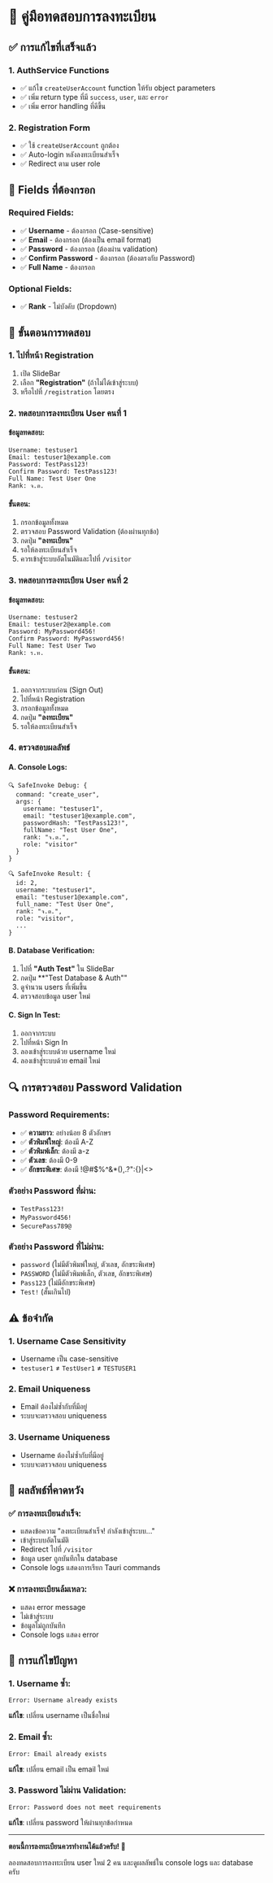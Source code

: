 # 🧪 คู่มือทดสอบการลงทะเบียน

## ✅ **การแก้ไขที่เสร็จแล้ว**

### **1. AuthService Functions**
- ✅ แก้ไข `createUserAccount` function ให้รับ object parameters
- ✅ เพิ่ม return type ที่มี `success`, `user`, และ `error`
- ✅ เพิ่ม error handling ที่ดีขึ้น

### **2. Registration Form**
- ✅ ใช้ `createUserAccount` ถูกต้อง
- ✅ Auto-login หลังลงทะเบียนสำเร็จ
- ✅ Redirect ตาม user role

## 🎯 **Fields ที่ต้องกรอก**

### **Required Fields:**
- ✅ **Username** - ต้องกรอก (Case-sensitive)
- ✅ **Email** - ต้องกรอก (ต้องเป็น email format)
- ✅ **Password** - ต้องกรอก (ต้องผ่าน validation)
- ✅ **Confirm Password** - ต้องกรอก (ต้องตรงกับ Password)
- ✅ **Full Name** - ต้องกรอก

### **Optional Fields:**
- ✅ **Rank** - ไม่บังคับ (Dropdown)

## 🧪 **ขั้นตอนการทดสอบ**

### **1. ไปที่หน้า Registration**
1. เปิด SlideBar
2. เลือก **"Registration"** (ถ้าไม่ได้เข้าสู่ระบบ)
3. หรือไปที่ `/registration` โดยตรง

### **2. ทดสอบการลงทะเบียน User คนที่ 1**

#### **ข้อมูลทดสอบ:**
```
Username: testuser1
Email: testuser1@example.com
Password: TestPass123!
Confirm Password: TestPass123!
Full Name: Test User One
Rank: จ.ต.
```

#### **ขั้นตอน:**
1. กรอกข้อมูลทั้งหมด
2. ตรวจสอบ Password Validation (ต้องผ่านทุกข้อ)
3. กดปุ่ม **"ลงทะเบียน"**
4. รอให้ลงทะเบียนสำเร็จ
5. ควรเข้าสู่ระบบอัตโนมัติและไปที่ `/visitor`

### **3. ทดสอบการลงทะเบียน User คนที่ 2**

#### **ข้อมูลทดสอบ:**
```
Username: testuser2
Email: testuser2@example.com
Password: MyPassword456!
Confirm Password: MyPassword456!
Full Name: Test User Two
Rank: ร.ท.
```

#### **ขั้นตอน:**
1. ออกจากระบบก่อน (Sign Out)
2. ไปที่หน้า Registration
3. กรอกข้อมูลทั้งหมด
4. กดปุ่ม **"ลงทะเบียน"**
5. รอให้ลงทะเบียนสำเร็จ

### **4. ตรวจสอบผลลัพธ์**

#### **A. Console Logs:**
```
🔍 SafeInvoke Debug: {
  command: "create_user",
  args: {
    username: "testuser1",
    email: "testuser1@example.com",
    passwordHash: "TestPass123!",
    fullName: "Test User One",
    rank: "จ.ต.",
    role: "visitor"
  }
}

🔍 SafeInvoke Result: {
  id: 2,
  username: "testuser1",
  email: "testuser1@example.com",
  full_name: "Test User One",
  rank: "จ.ต.",
  role: "visitor",
  ...
}
```

#### **B. Database Verification:**
1. ไปที่ **"Auth Test"** ใน SlideBar
2. กดปุ่ม **"Test Database & Auth""
3. ดูจำนวน users ที่เพิ่มขึ้น
4. ตรวจสอบข้อมูล user ใหม่

#### **C. Sign In Test:**
1. ออกจากระบบ
2. ไปที่หน้า Sign In
3. ลองเข้าสู่ระบบด้วย username ใหม่
4. ลองเข้าสู่ระบบด้วย email ใหม่

## 🔍 **การตรวจสอบ Password Validation**

### **Password Requirements:**
- ✅ **ความยาว**: อย่างน้อย 8 ตัวอักษร
- ✅ **ตัวพิมพ์ใหญ่**: ต้องมี A-Z
- ✅ **ตัวพิมพ์เล็ก**: ต้องมี a-z
- ✅ **ตัวเลข**: ต้องมี 0-9
- ✅ **อักขระพิเศษ**: ต้องมี !@#$%^&*(),.?":{}|<>

### **ตัวอย่าง Password ที่ผ่าน:**
- `TestPass123!`
- `MyPassword456!`
- `SecurePass789@`

### **ตัวอย่าง Password ที่ไม่ผ่าน:**
- `password` (ไม่มีตัวพิมพ์ใหญ่, ตัวเลข, อักขระพิเศษ)
- `PASSWORD` (ไม่มีตัวพิมพ์เล็ก, ตัวเลข, อักขระพิเศษ)
- `Pass123` (ไม่มีอักขระพิเศษ)
- `Test!` (สั้นเกินไป)

## ⚠️ **ข้อจำกัด**

### **1. Username Case Sensitivity**
- Username เป็น case-sensitive
- `testuser1` ≠ `TestUser1` ≠ `TESTUSER1`

### **2. Email Uniqueness**
- Email ต้องไม่ซ้ำกับที่มีอยู่
- ระบบจะตรวจสอบ uniqueness

### **3. Username Uniqueness**
- Username ต้องไม่ซ้ำกับที่มีอยู่
- ระบบจะตรวจสอบ uniqueness

## 🎉 **ผลลัพธ์ที่คาดหวัง**

### **✅ การลงทะเบียนสำเร็จ:**
- แสดงข้อความ "ลงทะเบียนสำเร็จ! กำลังเข้าสู่ระบบ..."
- เข้าสู่ระบบอัตโนมัติ
- Redirect ไปที่ `/visitor`
- ข้อมูล user ถูกบันทึกใน database
- Console logs แสดงการเรียก Tauri commands

### **❌ การลงทะเบียนล้มเหลว:**
- แสดง error message
- ไม่เข้าสู่ระบบ
- ข้อมูลไม่ถูกบันทึก
- Console logs แสดง error

## 🔧 **การแก้ไขปัญหา**

### **1. Username ซ้ำ:**
```
Error: Username already exists
```
**แก้ไข**: เปลี่ยน username เป็นชื่อใหม่

### **2. Email ซ้ำ:**
```
Error: Email already exists
```
**แก้ไข**: เปลี่ยน email เป็น email ใหม่

### **3. Password ไม่ผ่าน Validation:**
```
Error: Password does not meet requirements
```
**แก้ไข**: เปลี่ยน password ให้ผ่านทุกข้อกำหนด

---

**ตอนนี้การลงทะเบียนควรทำงานได้แล้วครับ! 🚀**

ลองทดสอบการลงทะเบียน user ใหม่ 2 คน และดูผลลัพธ์ใน console logs และ database ครับ